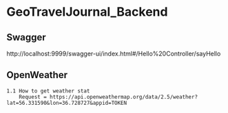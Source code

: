 # GeoTravelJournal_Backend

## Swagger
http://localhost:9999/swagger-ui/index.html#/Hello%20Controller/sayHello

## OpenWeather
    1.1 How to get weather stat
        Request = https://api.openweathermap.org/data/2.5/weather?lat=56.331590&lon=36.728727&appid=TOKEN